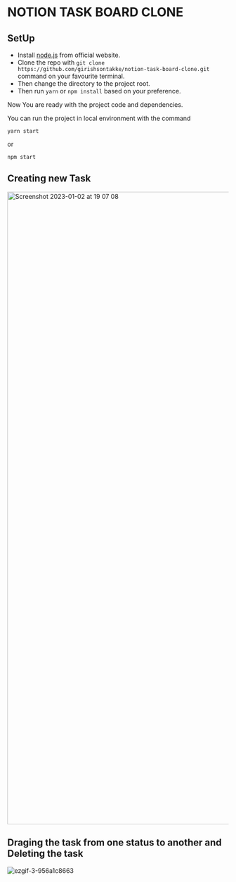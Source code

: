 # NOTION TASK BOARD CLONE

## SetUp

- Install [node.js](https://nodejs.org/en/) from official website.
- Clone the repo with `git clone https://github.com/girishsontakke/notion-task-board-clone.git` command on your favourite terminal.
- Then change the directory to the project root.
- Then run `yarn` or `npm install` based on your preference.

Now You are ready with the project code and dependencies.

You can run the project in local environment with the command

```
yarn start

```

or

```
npm start
```


## Creating new Task
<img width="1440" alt="Screenshot 2023-01-02 at 19 07 08" src="https://user-images.githubusercontent.com/61848210/210240052-ce6d6906-e6ed-4752-9d80-df3968459a0e.png">

## Draging the task from one status to another and Deleting the task
![ezgif-3-956a1c8663](https://user-images.githubusercontent.com/61848210/210239915-f514aba7-eaff-4083-8936-d1d975e7c3a9.gif)

